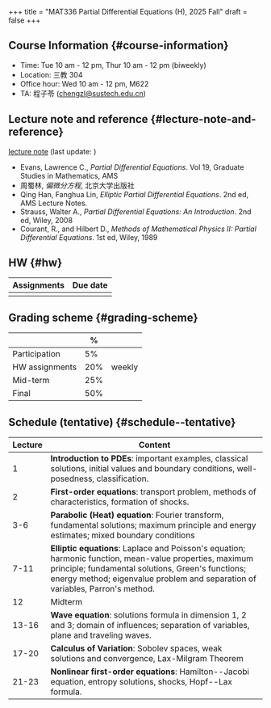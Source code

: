+++
title = "MAT336 Partial Differential Equations (H), 2025 Fall"
draft = false
+++

## Course Information {#course-information}

-   Time: Tue 10 am - 12 pm, Thur 10 am - 12 pm (biweekly)
-   Location: 三教 304
-   Office hour: Wed 10 am - 12 pm, M622
-   TA: 程子苓 (chengzl@sustech.edu.cn)


## Lecture note and reference {#lecture-note-and-reference}

[lecture note](../notes/PDE-H-LN.pdf) (last update: )

-   Evans, Lawrence C.,  _Partial Differential Equations_. Vol 19, Graduate Studies in Mathematics, AMS
-   周蜀林, _偏微分方程_, 北京大学出版社
-   Qing Han, Fanghua Lin, _Elliptic Partial Differential Equations_. 2nd ed, AMS Lecture Notes.
-   Strauss, Walter A., _Partial Differential Equations: An Introduction_. 2nd ed, Wiley, 2008
-   Courant, R., and Hilbert D., _Methods of Mathematical Physics II: Partial Differential Equations_. 1st ed, Wiley, 1989


## HW {#hw}

| Assignments | Due date |
|-------------|----------|
|             |          |


## Grading scheme {#grading-scheme}

|                | %   |        |
|----------------|-----|--------|
| Participation  | 5%  |        |
| HW assignments | 20% | weekly |
| Mid-term       | 25% |        |
| Final          | 50% |        |


## Schedule (tentative) {#schedule--tentative}

| Lecture | Content                                                                                                                                                                                                                                        |
|---------|------------------------------------------------------------------------------------------------------------------------------------------------------------------------------------------------------------------------------------------------|
| 1       | **Introduction to PDEs**:  important examples, classical solutions, initial values and boundary conditions, well-posedness, classification.                                                                                                    |
| 2       | **First-order equations**:  transport problem, methods of characteristics, formation of shocks.                                                                                                                                                |
| 3-6     | **Parabolic (Heat) equation**: Fourier transform, fundamental solutions; maximum principle and energy estimates; mixed boundary conditions                                                                                                     |
| 7-11    | **Elliptic equations**: Laplace and Poisson's equation; harmonic function, mean-value properties, maximum principle; fundamental solutions, Green's functions; energy method; eigenvalue problem and separation of variables, Parron's method. |
| 12      | Midterm                                                                                                                                                                                                                                        |
| 13-16   | **Wave equation**: solutions formula in dimension 1, 2 and 3; domain of influences; separation of variables, plane and traveling waves.                                                                                                        |
| 17-20   | **Calculus of Variation**: Sobolev spaces, weak solutions and convergence, Lax-Milgram Theorem                                                                                                                                                 |
| 21-23   | **Nonlinear first-order equations**: Hamilton--Jacobi equation, entropy solutions, shocks, Hopf--Lax formula.                                                                                                                                  |
